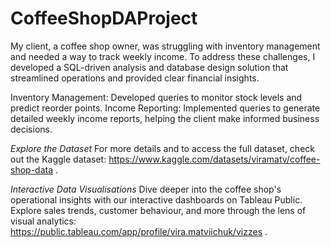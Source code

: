 # CoffeeShopDAProject

My client, a coffee shop owner, was struggling with inventory management and needed a way to track weekly income. To address these challenges, I developed a SQL-driven analysis and database design solution that streamlined operations and provided clear financial insights.

Inventory Management: Developed queries to monitor stock levels and predict reorder points.
Income Reporting: Implemented queries to generate detailed weekly income reports, helping the client make informed business decisions.

*Explore the Dataset*
For more details and to access the full dataset, check out the Kaggle dataset: https://www.kaggle.com/datasets/viramatv/coffee-shop-data .

*Interactive Data Visualisations*
Dive deeper into the coffee shop's operational insights with our interactive dashboards on Tableau Public. Explore sales trends, customer behaviour, and more through the lens of visual analytics: https://public.tableau.com/app/profile/vira.matviichuk/vizzes .



